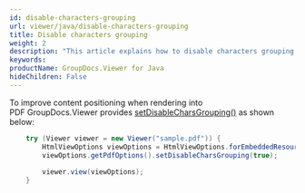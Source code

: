 ```yaml
---
id: disable-characters-grouping
url: viewer/java/disable-characters-grouping
title: Disable characters grouping
weight: 2
description: "This article explains how to disable characters grouping when viewing PDF Documents with GroupDocs.Viewer within your Java applications."
keywords: 
productName: GroupDocs.Viewer for Java
hideChildren: False
---
```

To improve content positioning when rendering into PDF GroupDocs.Viewer provides [setDisableCharsGrouping()](https://reference.groupdocs.com/viewer/java/com.groupdocs.viewer.options/PdfOptions#setDisableCharsGrouping(boolean)) as shown below:

```java
    try (Viewer viewer = new Viewer("sample.pdf")) {
        HtmlViewOptions viewOptions = HtmlViewOptions.forEmbeddedResources();
        viewOptions.getPdfOptions().setDisableCharsGrouping(true);
    
        viewer.view(viewOptions);
    }
```
